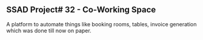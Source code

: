 ## SSAD Project# 32 - Co-Working Space ##

A platform to automate things like booking rooms, tables, invoice generation which was done till now on paper.
